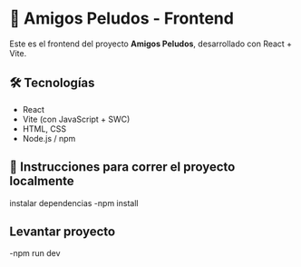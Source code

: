 # 🐾 Amigos Peludos - Frontend

Este es el frontend del proyecto **Amigos Peludos**, desarrollado con React + Vite.

## 🛠️ Tecnologías

- React
- Vite (con JavaScript + SWC)
- HTML, CSS
- Node.js / npm

## 🚀 Instrucciones para correr el proyecto localmente
instalar dependencias
-npm install

## Levantar proyecto 
-npm run dev 